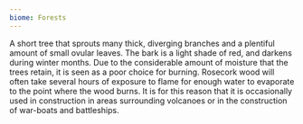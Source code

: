 ```yaml
---
biome: Forests
---
```

A short tree that sprouts many thick, diverging branches and a plentiful amount of small ovular leaves. The bark is a light shade of red, and darkens during winter months. Due to the considerable amount of moisture that the trees retain, it is seen as a poor choice for burning. Rosecork wood will often take several hours of exposure to flame for enough water to evaporate to the point where the wood burns. It is for this reason that it is occasionally used in construction in areas surrounding volcanoes or in the construction of war-boats and battleships. 

